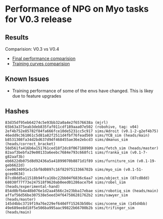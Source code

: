 # Performance of NPG on Myo tasks for V0.3 release

## Results
Comparision: V0.3 vs V0.4
- [Final performance comparision](FinalPerf-NPG.pdf)
- [Training curves comparision](TrainPerf-NPG.pdf)

## Known Issues
- Training performance of some of the envs have changed. This is likey due to feature upgrades

## Hashes
```
83d35df95eb64274c5e93bb32a0a4e2f6576638a (mjrl)
65b63a375eab3deb835faf011cdf189aaa07e502 (robohive, tag: v04)
2ef4b752e85782f84fa666fce10de5231cc5c917 sims/Adroit (v0.1-2-g2ef4b75)
46edd9c361061c5d81a82f2511d4fbf76fead569 sims/YCB_sim (heads/main)
b8531308fa34d2bd637d9df468455ae36e2ebcd3 sims/dmanus_sim (heads/correct_bracket)
58d561fa416b6a151761ced18f2dc8f067188909 sims/fetch_sim (heads/master)
82aaf3bebfa29e00133a6eebc7684e793c668fc1 sims/franka_sim (v0.1-7-g82aaf3b)
eb6622db075d8d92436a5a41899070b8871d1f89 sims/furniture_sim (v0.1-19-geb6622d)
cee0634091e1c5bf8d0897c16f8297513366702b sims/myo_sim (v0.1-51-gcee0634)
87cd8dd5a11518b94fca16bc22bb04f6836c6aa7 sims/object_sim (87cd8dd)
68030f77f73e247518f9620ab0eed01286ace7b4 sims/robel_sim (heads/experimental-hand)
854d0bfb4e48b076e1d2aa4566c2e23bba17ebae sims/robotiq_sim (heads/main)
affaf56d56be307538e5eed34f647586281762b2 sims/sawyer_sim (heads/master)
145d4bbc3719f19a76e229ef640dff15263b50bc sims/scene_sim (145d4bb)
49e689ee8d18f5e506ba995aac99822b66700b2b sims/trifinger_sim (heads/main)
```